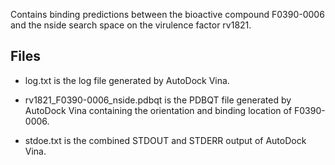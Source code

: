 Contains binding predictions between the bioactive compound F0390-0006 and the nside search space on the virulence factor rv1821.

## Files

- log.txt is the log file generated by AutoDock Vina.

- rv1821_F0390-0006_nside.pdbqt is the PDBQT file generated by AutoDock Vina containing the orientation and binding location of F0390-0006.

- stdoe.txt is the combined STDOUT and STDERR output of AutoDock Vina.


